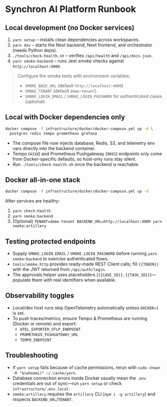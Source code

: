 # Synchron AI Platform Runbook

## Local development (no Docker services)

1. `yarn setup` – installs clean dependencies across workspaces.
2. `yarn dev` – starts the Nest backend, Next frontend, and orchestrator (needs Python deps).
3. `./tools/check-health.sh` – verifies `/api/health` and `/api/docs-json`.
4. `yarn smoke:backend` – runs Jest smoke checks against `http://localhost:4000`.

> Configure the smoke tests with environment variables:
> - `SMOKE_BASE_URL` (default `http://localhost:4000`)
> - `SMOKE_TENANT` (default `demo-tenant`)
> - `SMOKE_LOGIN_EMAIL` / `SMOKE_LOGIN_PASSWORD` for authenticated cases (optional).

## Local with Docker dependencies only

```bash
docker compose -f infrastructure/docker/docker-compose.yml up -d \
  postgres redis tempo prometheus grafana
```

- The compose file now injects database, Redis, S3, and telemetry env vars directly into the backend container.
- Tempo (`4318`) and Prometheus Pushgateway (`9091`) endpoints only come from Docker-specific defaults, so host-only runs stay silent.
- Run `./tools/check-health.sh` once the backend is reachable.

## Docker all-in-one stack

```bash
docker compose -f infrastructure/docker/docker-compose.yml up -d
```

After services are healthy:

1. `yarn check:health`
2. `yarn smoke:backend`
3. (Optional) `TENANT=demo-tenant BACKEND_URL=http://localhost:4000 yarn smoke:artillery`

## Testing protected endpoints

- Supply `SMOKE_LOGIN_EMAIL` / `SMOKE_LOGIN_PASSWORD` before running `yarn smoke:backend` to exercise authenticated flows.
- `tools/smoke.http` provides ready-made REST Client calls; fill `{{TOKEN}}` with the JWT returned from `/api/auth/login`.
- The approvals helper uses placeholders (`{{CASE_ID}}`, `{{TASK_ID}}`)—populate them with real identifiers when available.

## Observability toggles

- Local/dev host runs skip OpenTelemetry automatically unless `DOCKER=1` is set.
- To push traces/metrics, ensure Tempo & Prometheus are running (Docker or remote) and export:
  - `OTEL_EXPORTER_OTLP_ENDPOINT`
  - `PROMETHEUS_PUSHGATEWAY_URL`
  - `TEMPO_ENDPOINT`

## Troubleshooting

- If `yarn setup` fails because of cache permissions, rerun with `sudo chown -R "$(whoami)" ~/.cache/yarn`.
- Database connection errors inside Docker usually mean the `.env` credentials are out of sync—run `yarn setup` or check `infrastructure/.env.local`.
- `smoke:artillery` requires the `artillery` CLI (`npm i -g artillery`) and respects `BACKEND_URL`/`TENANT`.

